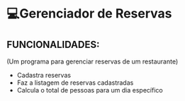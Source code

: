 # 💻Gerenciador de Reservas

## FUNCIONALIDADES:
(Um programa para gerenciar reservas de um restaurante)
- Cadastra reservas
- Faz a listagem de reservas cadastradas
- Calcula o total de pessoas para um dia específico
